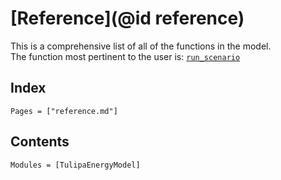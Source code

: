 # [Reference](@id reference)

​This is a comprehensive list of all of the functions in the model.\
The function most pertinent to the user is: [`run_scenario`](@ref)

## Index

```@index
Pages = ["reference.md"]
```

## Contents

```@autodocs
Modules = [TulipaEnergyModel]
```
